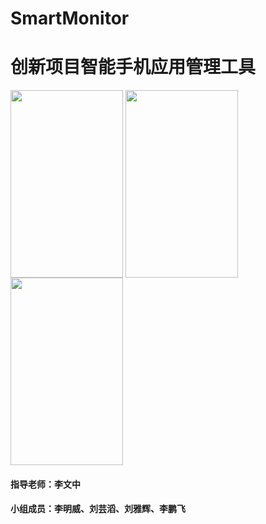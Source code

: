 # SmartMonitor
# 创新项目智能手机应用管理工具

<img align="center" src=“https://github.com/plorylmw/SmartMonitor/blob/master/app/src/main/res/screenshot/screenshot1.jpg” width="180px" height="300px" />
<img align="center" src=“https://github.com/plorylmw/SmartMonitor/blob/master/app/src/main/res/screenshot/screenshot2.jpg” width="180px" height="300px" />
<img align="center" src=“https://github.com/plorylmw/SmartMonitor/blob/master/app/src/main/res/screenshot/screenshot3.jpg” width="180px" height="300px" />

#### 指导老师：李文中
#### 小组成员：李明威、刘芸滔、刘雅辉、李鹏飞
